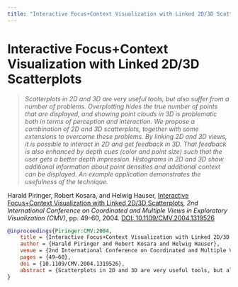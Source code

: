 ```yaml
---
title: "Interactive Focus+Context Visualization with Linked 2D/3D Scatterplots"
---
```


# Interactive Focus+Context Visualization with Linked 2D/3D Scatterplots

> _Scatterplots in 2D and 3D are very useful tools, but also suffer from a number of problems. Overplotting hides the true number of points that are displayed, and showing point clouds in 3D is problematic both in terms of perception and interaction. We propose a combination of 2D and 3D scatterplots, together with some extensions to overcome these problems. By linking 2D and 3D views, it is possible to interact in 2D and get feedback in 3D. That feedback is also enhanced by depth cues (color and point size) such that the user gets a better depth impression. Histograms in 2D and 3D show additional information about point densities and additional context can be displayed. An example application demonstrates the usefulness of the technique._

Harald Piringer, Robert Kosara, and Helwig Hauser, <a href="https://media.eagereyes.org/papers/2004/Piringer-CMV-2004.pdf" target="_blank">Interactive Focus+Context Visualization with Linked 2D/3D Scatterplots</a>, _2nd International Conference on Coordinated and Multiple Views in Exploratory Visualization (CMV)_, pp. 49–60, 2004. <a href="https://dx.doi.org/10.1109/CMV.2004.1319526" target="_new">DOI: 10.1109/CMV.2004.1319526</a>


```bibtex
@inproceedings{Piringer:CMV:2004,
	title = {Interactive Focus+Context Visualization with Linked 2D/3D Scatterplots},
	author = {Harald Piringer and Robert Kosara and Helwig Hauser},
	venue = {2nd International Conference on Coordinated and Multiple Views in Exploratory Visualization (CMV)},
	pages = {49–60},
	doi = {10.1109/CMV.2004.1319526},
	abstract = {Scatterplots in 2D and 3D are very useful tools, but also suffer from a number of problems. Overplotting hides the true number of points that are displayed, and showing point clouds in 3D is problematic both in terms of perception and interaction. We propose a combination of 2D and 3D scatterplots, together with some extensions to overcome these problems. By linking 2D and 3D views, it is possible to interact in 2D and get feedback in 3D. That feedback is also enhanced by depth cues (color and point size) such that the user gets a better depth impression. Histograms in 2D and 3D show additional information about point densities and additional context can be displayed. An example application demonstrates the usefulness of the technique.},
}
```

